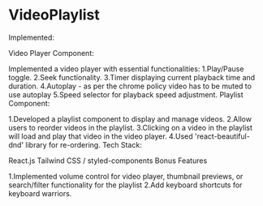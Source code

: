 # VideoPlaylist

Implemented:

Video Player Component:

Implemented a video player with essential functionalities:
1.Play/Pause toggle.
2.Seek functionality.
3.Timer displaying current playback time and duration.
4.Autoplay - as per the chrome policy video has to be muted to use autoplay
5.Speed selector for playback speed adjustment.
Playlist Component:

1.Developed a playlist component to display and manage videos.
2.Allow users to reorder videos in the playlist.
3.Clicking on a video in the playlist will load and play that video in the video player.
4.Used 'react-beautiful-dnd' library for re-ordering.
Tech Stack:

React.js
Tailwind CSS / styled-components
Bonus Features

1.Implemented volume control for video player, thumbnail previews, or search/filter functionality for the playlist
2.Add keyboard shortcuts for keyboard warriors.
